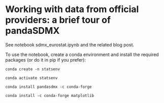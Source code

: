 # Working with data from official providers: a brief tour of pandaSDMX

See notebook sdmx_eurostat.ipynb and the related blog post.

To use the notebook, create a conda environment and install the required packages
(or do it in pip if you prefer):

`conda create -n statsenv`

`conda activate statsenv`

`conda install pandasdmx -c conda-forge`

`conda install -c conda-forge matplotlib`

